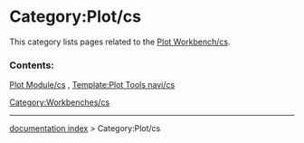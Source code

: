 # Category:Plot/cs
This category lists pages related to the [Plot Workbench/cs](Plot_Workbench/cs.md).

### Contents:

[Plot Module/cs](Plot_Module/cs.md) , [Template:Plot Tools navi/cs](Template:Plot_Tools_navi/cs.md)

[Category:Workbenches/cs](Category:Workbenches/cs.md)

---
[documentation index](../README.md) > Category:Plot/cs
